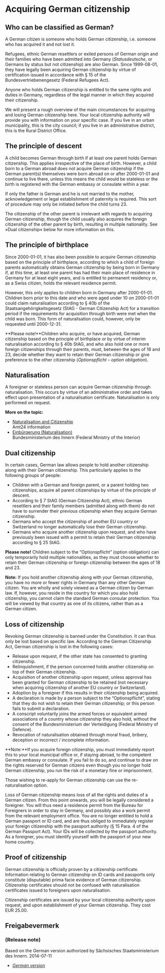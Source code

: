 # Acquiring German citizenship

Who can be classified as German?
--------------------------------

A German citizen is someone who holds German citizenship, i.e. someone who has acquired it and not lost it.

Refugees, ethnic German resettlers or exiled persons of German origin and their families who have been admitted into Germany (*Statusdeutsche*, or Germans by status but not citizenship) are also German. Since 1999-08-01, they have legally been acquiring German citizenship by virtue of certification issued in accordance with § 15 of the Bundesvertriebenengesetz (Federal Refugees Act).

Anyone who holds German citizenship is entitled to the same rights and duties in Germany, regardless of the legal manner in which they acquired their citizenship.

We will present a rough overview of the main circumstances for acquiring and losing German citizenship here. Your local citizenship authority will provide you with information on your specific case. If you live in an urban municipality, this is the city council; if you live in an administrative district, this is the Rural District Office.

The principle of descent
------------------------

A child becomes German through birth if at least one parent holds German citizenship. This applies irrespective of the place of birth. However, a child born to a German abroad does not acquire German citizenship if the German parent(s) themselves were born abroad on or after 2000-01-01 and continue to live there, unless this means the child would be stateless or the birth is registered with the German embassy or consulate within a year.

If only the father is German and he is not married to the mother, acknowledgement or legal establishment of paternity is required. This sort of procedure may only be initiated before the child turns 23.

The citizenship of the other parent is irrelevant with regards to acquiring German citizenship, though the child usually also acquires the foreign citizenship of the other parent by birth, resulting in multiple nationality. See »Dual citizenship« below for more information on this.

The principle of birthplace
---------------------------

Since 2000-01-01, it has also been possible to acquire German citizenship based on the principle of birthplace, according to which a child of foreign parents automatically obtains German citizenship by being born in Germany if, at this time, at least one parent has had their main place of residence in Germany for at least eight years, and is entitled to permanent residency or, as a Swiss citizen, holds the relevant residence permit.

However, this only applies to children born in Germany after 2000-01-01. Children born prior to this date and who were aged under 10 on 2000-01-01 could claim naturalisation according to § 40b of the Staatsangehörigkeitsgesetz (StAG - German Citizenship Act) for a transition period if the requirements for acquisition through birth were met when the child was born. This form of naturalisation could, however, only be requested until 2000-12-31.

**Please note!**Children who acquire, or have acquired, German citizenship based on the principle of birthplace or by virtue of interim naturalisation according to § 40b StAG, and who also hold one or more foreign citizenships through their parents, must, between the ages of 18 and 23, decide whether they want to retain their German citizenship or give preference to the other citizenship (*Optionspflicht – option obligation*).

Naturalisation
--------------

A foreigner or stateless person can acquire German citizenship through naturalisation. This occurs by virtue of an administrative order and takes effect upon presentation of a naturalisation certificate. Naturalisation is only performed on request.

**More on the topic:**

* [Naturalisation and Citizenship](https://amt24dev.sachsen.de/zufi/lebenslagen/5000033)  
  Amt24 information
* [Einbürgerung (Naturalisation)](https://www.bmi.bund.de/SharedDocs/faqs/EN/themen/migration/staatsang/Naturalisation_Id_85915_en.html)  
  Bundesministerium des Innern (Federal Ministry of the Interior)

Dual citizenship
----------------

In certain cases, German law allows people to hold another citizenship along with their German citizenship. This particularly applies to the following groups of people:

* Children with a German and foreign parent, or a parent holding two citizenships, acquire all parent citizenships by virtue of the principle of descent.
* According to § 7 StAG (German Citizenship Act), ethnic German resettlers and their family members (admitted along with them) do not have to surrender their previous citizenship when they acquire German citizenship.
* Germans who accept the citizenship of another EU country or Switzerland no longer automatically lose their German citizenship.
* Germans who acquire another citizenship upon request, and who have previously been issued with a permit to retain their German citizenship according to § 25 StAG.

**Please note!** Children subject to the “Optionspflicht” (option obligation) can only temporarily hold multiple nationalities, as they must choose whether to retain their German citizenship or foreign citizenship between the ages of 18 and 23.

**Note:** If you hold another citizenship along with your German citizenship, you have no more or fewer rights in Germany than any other German citizen. You are wholly and solely viewed as a German citizen by German law. If, however, you reside in the country for which you also hold citizenship, you cannot claim the standard German consular protection. You will be viewed by that country as one of its citizens, rather than as a German citizen.

Loss of citizenship
-------------------

Revoking German citizenship is banned under the Constitution. It can thus only be lost based on specific law. According to the German Citizenship Act, German citizenship is lost in the following cases:

* Release upon request, if the other state has consented to granting citizenship.
* Relinquishment, if the person concerned holds another citizenship on top of their German citizenship.
* Acquisition of another citizenship upon request, unless approval has been granted for German citizenship to be retained (not necessary when acquiring citizenship of another EU country or Switzerland).
* Adoption by a foreigner if this results in their citizenship being acquired.
* A declaration is made by a person subject to the “Optionspflicht”, stating that they do not wish to retain their German citizenship; or this person fails to submit a declaration.
* A conscript voluntarily joins the armed forces or equivalent armed associations of a country whose citizenship they also hold, without the consent of the Bundesministerium der Verteidigung (Federal Ministry of Defence).
* Revocation of naturalisation obtained through moral fraud, bribery, deception or incorrect / incomplete information.

**Note:**If you acquire foreign citizenship, you must immediately report this to your local municipal office or, if staying abroad, to the competent German embassy or consulate. If you fail to do so, and continue to draw on the rights reserved for German citizens even though you no longer hold German citizenship, you run the risk of a monetary fine or imprisonment.

Those wishing to re-apply for German citizenship can use the re-naturalisation option.

Loss of German citizenship means loss of all the rights and duties of a German citizen. From this point onwards, you will be legally considered a foreigner. You will thus need a residence permit from the Bureau for Foreigners in order to stay in Germany, and possibly also a work permit from the relevant employment office. You are no longer entitled to hold a German passport or ID card, and are thus obliged to immediately register your foreign citizenship with the passport authority (§ 15 Para. 4 of the German Passport Act). Your IDs will be collected by the passport authority. As a foreigner, you must identify yourself with the passport of your new home country.

Proof of citizenship
--------------------

German citizenship is officially proven by a citizenship certificate. Information relating to German citizenship on ID cards and passports only constitute (disputable) prima facie evidence of German citizenship. Citizenship certificates should not be confused with naturalisation certificates issued to foreigners upon naturalisation.

Citizenship certificates are issued by your local citizenship authority upon request, and upon establishment of your German citizenship. They cost EUR 25.00.

## Freigabevermerk

### (Release note)

Based on the German version authorized by Sächsisches Staatsministerium des Innern. 2014-07-11

* *[German version](https://amt24dev.sachsen.de/zufi/lebenslagen/5000223)*
